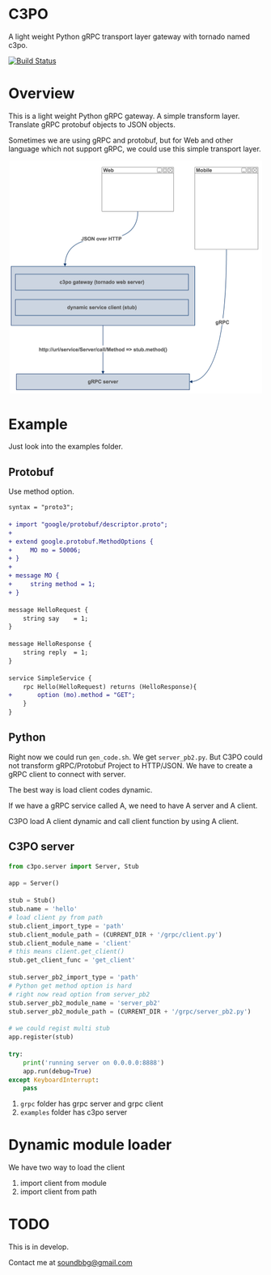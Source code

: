 # C3PO

A light weight Python gRPC transport layer gateway with tornado named c3po.

[![Build Status](https://travis-ci.org/qiajigou/c3po-grpc-gateway.svg?branch=master)](https://travis-ci.org/qiajigou/c3po-grpc-gateway)

# Overview

This is a light weight Python gRPC gateway. A simple transform layer. Translate gRPC protobuf objects to JSON objects.

Sometimes we are using gRPC and protobuf, but for Web and other language which not support gRPC, we could use this simple transport layer.

<p align="center">
<img src="images/c3po.png" width="500px">
</p>

# Example

Just look into the examples folder.

## Protobuf

Use method option.

```diff
syntax = "proto3";

+ import "google/protobuf/descriptor.proto";
+
+ extend google.protobuf.MethodOptions {
+     MO mo = 50006;
+ }
+
+ message MO {
+     string method = 1;
+ }

message HelloRequest {
    string say    = 1;
}

message HelloResponse {
    string reply  = 1;
}

service SimpleService {
    rpc Hello(HelloRequest) returns (HelloResponse){
+       option (mo).method = "GET";
    }
}
```

## Python

Right now we could run `gen_code.sh`. We get `server_pb2.py`. But C3PO could not transform gRPC/Protobuf Project to HTTP/JSON. We have to create a gRPC client to connect with server.

The best way is load client codes dynamic.

If we have a gRPC service called A, we need to have A server and A client.

C3PO load A client dynamic and call client function by using A client.

## C3PO server

```python
from c3po.server import Server, Stub

app = Server()

stub = Stub()
stub.name = 'hello'
# load client py from path
stub.client_import_type = 'path'
stub.client_module_path = (CURRENT_DIR + '/grpc/client.py')
stub.client_module_name = 'client'
# this means client.get_client()
stub.get_client_func = 'get_client'

stub.server_pb2_import_type = 'path'
# Python get method option is hard
# right now read option from server_pb2
stub.server_pb2_module_name = 'server_pb2'
stub.server_pb2_module_path = (CURRENT_DIR + '/grpc/server_pb2.py')

# we could regist multi stub
app.register(stub)

try:
    print('running server on 0.0.0.0:8888')
    app.run(debug=True)
except KeyboardInterrupt:
    pass
```

1. `grpc` folder has grpc server and grpc client
2. `examples` folder has c3po server

# Dynamic module loader

We have two way to load the client

1. import client from module
2. import client from path

# TODO

This is in develop.

Contact me at soundbbg@gmail.com

